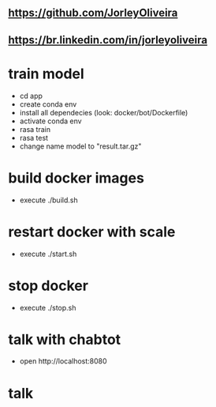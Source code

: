 ## https://github.com/JorleyOliveira
## https://br.linkedin.com/in/jorleyoliveira

# train model
- cd app
- create conda env 
- install all dependecies (look: docker/bot/Dockerfile)
- activate conda env
- rasa train
- rasa test
- change name model to "result.tar.gz"

# build docker images
- execute ./build.sh

# restart docker with scale
- execute ./start.sh

# stop docker
- execute ./stop.sh

# talk with chabtot
- open http://localhost:8080

# talk 